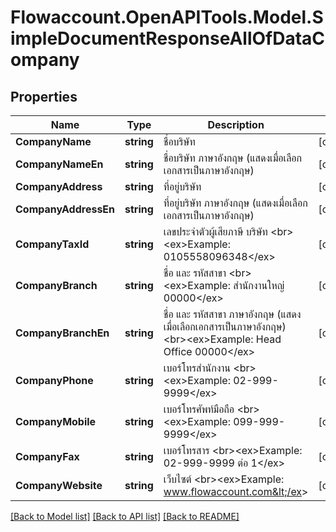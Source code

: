 
# Flowaccount.OpenAPITools.Model.SimpleDocumentResponseAllOfDataCompany

## Properties

Name | Type | Description | Notes
------------ | ------------- | ------------- | -------------
**CompanyName** | **string** | ชื่อบริษัท | [optional] 
**CompanyNameEn** | **string** | ชื่อบริษัท ภาษาอังกฤษ (แสดงเมื่อเลือกเอกสารเป็นภาษาอังกฤษ) | [optional] 
**CompanyAddress** | **string** | ที่อยู่บริษัท | [optional] 
**CompanyAddressEn** | **string** | ที่อยู่บริษัท ภาษาอังกฤษ (แสดงเมื่อเลือกเอกสารเป็นภาษาอังกฤษ) | [optional] 
**CompanyTaxId** | **string** | เลขประจำตัวผู้เสียภาษี บริษัท &lt;br&gt;&lt;ex&gt;Example: 0105558096348&lt;/ex&gt; | [optional] 
**CompanyBranch** | **string** | ชื่อ และ รหัสสาขา &lt;br&gt;&lt;ex&gt;Example: สำนักงานใหญ่ 00000&lt;/ex&gt; | [optional] 
**CompanyBranchEn** | **string** | ชื่อ และ รหัสสาขา ภาษาอังกฤษ (แสดงเมื่อเลือกเอกสารเป็นภาษาอังกฤษ) &lt;br&gt;&lt;ex&gt;Example: Head Office 00000&lt;/ex&gt; | [optional] 
**CompanyPhone** | **string** | เบอร์โทรสำนักงาน &lt;br&gt;&lt;ex&gt;Example: 02-999-9999&lt;/ex&gt; | [optional] 
**CompanyMobile** | **string** | เบอร์โทรศัพท์มือถือ &lt;br&gt;&lt;ex&gt;Example: 099-999-9999&lt;/ex&gt; | [optional] 
**CompanyFax** | **string** | เบอร์โทรสาร &lt;br&gt;&lt;ex&gt;Example: 02-999-9999 ต่อ 1&lt;/ex&gt; | [optional] 
**CompanyWebsite** | **string** | เว็บไซต์ &lt;br&gt;&lt;ex&gt;Example: www.flowaccount.com&lt;/ex&gt; | [optional] 

[[Back to Model list]](../README.md#documentation-for-models)
[[Back to API list]](../README.md#documentation-for-api-endpoints)
[[Back to README]](../README.md)

